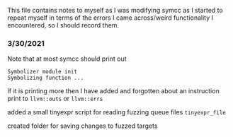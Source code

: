 This file contains notes to myself as I was modifying symcc as I started to repeat myself in terms of the errors I came across/weird functionality I encountered, so I should record them.

### 3/30/2021
Note that at most symcc should print out 
```
Symbolizer module init
Symbolizing function ...
```
If it is printing more then I have added and forgotten about an instruction print to `llvm::outs` or `llvm::errs`

added a small tinyexpr script for reading fuzzing queue files `tinyexpr_file`

created folder for saving changes to fuzzed targets